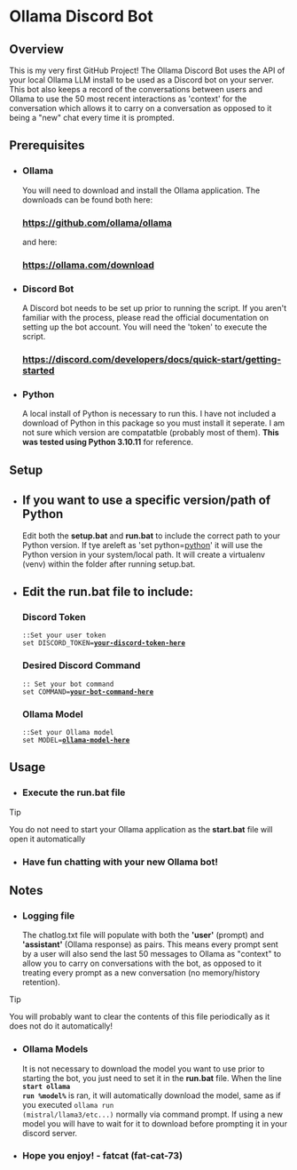 # Ollama Discord Bot

## Overview

This is my very first GitHub Project! The Ollama Discord Bot uses the API of your local Ollama LLM
install to be used as a Discord bot on your server. This bot also keeps a record of the conversations
between users and Ollama to use the 50 most recent interactions as 'context' for the conversation which
allows it to carry on a conversation as opposed to it being a "new" chat every time it is prompted.

## Prerequisites

- ### Ollama
    You will need to download and install the Ollama application. The downloads can be found 
    both here:
    ### https://github.com/ollama/ollama
    and here:
    ### https://ollama.com/download

- ### Discord Bot
    A Discord bot needs to be set up prior to running the script. If you aren't familiar with the process, please read the official documentation on setting up the bot account. You will need the 'token' to execute the script.
    ### https://discord.com/developers/docs/quick-start/getting-started

 - ### Python
    A local install of Python is necessary to run this. I have not included a download of Python in this package
    so you must install it seperate. I am not sure which version are compatatble (probably most of them). **This was tested using Python 3.10.11** for reference.

## Setup
- ## If you want to use a specific version/path of Python
    Edit both the **setup.bat** and **run.bat** to include the correct path to your Python version. If tye areleft as 'set python=<u>python</u>' it will use the Python version in your system/local path. It will create a virtualenv (venv) within the folder after running setup.bat.

- ## Edit the **run.bat** file to include:

    ### Discord Token
    <pre><code>::Set your user token
  set DISCORD_TOKEN=<b><u>your-discord-token-here</b></u></code></pre>

    ### Desired Discord Command
    <pre><code>:: Set your bot command
  set COMMAND=<b><u>your-bot-command-here</b></u></code></pre>

    ### Ollama Model
    <pre><code>::Set your Ollama model
  set MODEL=<b><u>ollama-model-here</b></u></code></pre>

## Usage

- ### Execute the **run.bat** file
>[!TIP]
>You do not need to start your Ollama application as the **start.bat** file will open it automatically
- ### Have fun chatting with your new Ollama bot!

## Notes

- ### Logging file
    The chatlog.txt file will populate with both the **'user'** (prompt) and **'assistant'** (Ollama response) as pairs. This means every prompt sent by a user will also send the last 50 messages to Ollama as "context" to allow you to carry on conversations with the bot, as opposed to it treating every prompt as a new conversation (no memory/history retention).
> [!TIP] 
> You will probably want to clear the contents of this file periodically as it does not do it automatically!

- ### Ollama Models
    It is not necessary to download the model you want to use prior to starting the bot, you just need to set it in the **run.bat** file. When the line
    <code>**start ollama run %model%**</code> 
    is ran, it will automatically download the model, same as if you executed <code>ollama run (mistral/llama3/etc...)</code> normally via command prompt. If using a new model you will have to wait for it to download before prompting it in your discord server.

- ### Hope you enjoy! - fatcat (fat-cat-73)
